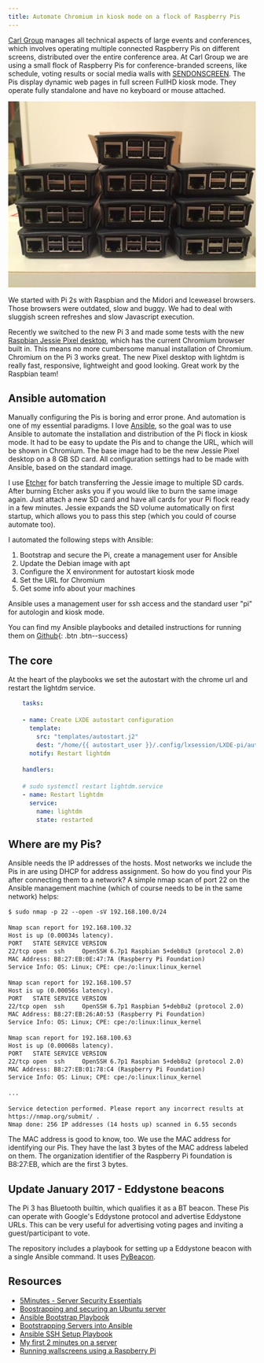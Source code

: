 ```yaml
---
title: Automate Chromium in kiosk mode on a flock of Raspberry Pis
---
```


[Carl Group](http://www.carl-group.de/en/home/) manages all technical aspects of large events and conferences, which involves operating multiple connected Raspberry Pis on different screens, distributed over the entire conference area.
At Carl Group we are using a small flock of Raspberry Pis for conference-branded screens, like schedule, voting results or social media walls with [SENDONSCREEN](http://send.on-screen.info). The Pis display dynamic web pages in full screen FullHD kiosk mode. They operate fully standalone and have no keyboard or mouse attached.

![Picture](/assets/images/pis.jpg)

We started with Pi 2s with Raspbian and the Midori and Iceweasel browsers. Those browsers were outdated, slow and buggy. We had to deal with sluggish screen refreshes and slow Javascript execution.

Recently we switched to the new Pi 3 and made some tests with the new [Raspbian Jessie Pixel desktop](https://www.raspberrypi.org/downloads/raspbian/), which has the current Chromium browser built in. This means no more cumbersome manual installation of Chromium.
Chromium on the Pi 3 works great. The new Pixel desktop with lightdm is really fast, responsive, lightweight and good looking. Great work by the Raspbian team!

## Ansible automation

Manually configuring the Pis is boring and error prone. And automation is one of my essential paradigms. I love [Ansible](https://www.ansible.com/), so the goal was to use Ansible to automate the installation and distribution of the Pi flock in kiosk mode. It had to be easy to update the Pis and to change the URL, which will be shown in Chromium. The base image had to be the new Jessie Pixel desktop on a 8 GB SD card. All configuration settings had to be made with Ansible, based on the standard image.

I use [Etcher](https://etcher.io/) for batch transferring the Jessie image to multiple SD cards. After burning Etcher asks you if you would like to burn the same image again. Just attach a new SD card and have all cards for your Pi flock ready in a few minutes. Jessie expands the SD volume automatically on first startup, which allows you to pass this step (which you could of course automate too).

I automated the following steps with Ansible:

1. Bootstrap and secure the Pi, create a management user for Ansible
2. Update the Debian image with apt
3. Configure the X environment for autostart kiosk mode
4. Set the URL for Chromium
5. Get some info about your machines

Ansible uses a management user for ssh access and the standard user "pi" for autologin and kiosk mode.

You can find my Ansible playbooks and detailed instructions for running them on [Github](https://github.com/chriso0710/pikiosk){: .btn .btn--success}

## The core

At the heart of the playbooks we set the autostart with the chrome url and restart the lightdm service.

```yaml
    tasks:

    - name: Create LXDE autostart configuration
      template:
        src: "templates/autostart.j2"
        dest: "/home/{{ autostart_user }}/.config/lxsession/LXDE-pi/autostart"
      notify: Restart lightdm

    handlers:

    # sudo systemctl restart lightdm.service
    - name: Restart lightdm
      service:
        name: lightdm
        state: restarted
```

## Where are my Pis?

Ansible needs the IP addresses of the hosts. Most networks we include the Pis in are using DHCP for address assignment. So how do you find your Pis after connecting them to a network? A simple nmap scan of port 22 on the Ansible management machine (which of course needs to be in the same network) helps:

```
$ sudo nmap -p 22 --open -sV 192.168.100.0/24

Nmap scan report for 192.168.100.32
Host is up (0.00034s latency).
PORT   STATE SERVICE VERSION
22/tcp open  ssh     OpenSSH 6.7p1 Raspbian 5+deb8u3 (protocol 2.0)
MAC Address: B8:27:EB:0E:47:7A (Raspberry Pi Foundation)
Service Info: OS: Linux; CPE: cpe:/o:linux:linux_kernel

Nmap scan report for 192.168.100.57
Host is up (0.00056s latency).
PORT   STATE SERVICE VERSION
22/tcp open  ssh     OpenSSH 6.7p1 Raspbian 5+deb8u2 (protocol 2.0)
MAC Address: B8:27:EB:26:A0:53 (Raspberry Pi Foundation)
Service Info: OS: Linux; CPE: cpe:/o:linux:linux_kernel

Nmap scan report for 192.168.100.63
Host is up (0.00068s latency).
PORT   STATE SERVICE VERSION
22/tcp open  ssh     OpenSSH 6.7p1 Raspbian 5+deb8u2 (protocol 2.0)
MAC Address: B8:27:EB:01:78:C4 (Raspberry Pi Foundation)
Service Info: OS: Linux; CPE: cpe:/o:linux:linux_kernel

...

Service detection performed. Please report any incorrect results at https://nmap.org/submit/ .
Nmap done: 256 IP addresses (14 hosts up) scanned in 6.55 seconds
```

The MAC address is good to know, too. We use the MAC address for identifying our Pis. They have the last 3 bytes of the MAC address labeled on them.
The organization identifier of the Raspberry Pi foundation is B8:27:EB, which are the first 3 bytes.

## Update January 2017 - Eddystone beacons

The Pi 3 has Bluetooth builtin, which qualifies it as a BT beacon. These Pis can operate with Google's Eddystone protocol and advertise Eddystone URLs. This can be very useful for advertising voting pages and inviting a guest/participant to vote.

The repository includes a playbook for setting up a Eddystone beacon with a single Ansible command. It uses [PyBeacon](https://github.com/nirmankarta/PyBeacon).

## Resources

* [5Minutes - Server Security Essentials](https://github.com/chhantyal/5minutes)
* [Boostrapping and securing an Ubuntu server](https://github.com/zenzire/ansible-bootstrap-ubuntu)
* [Ansible Bootstrap Playbook](http://www.rubytreesoftware.com/resources/ansible-bootstrap-playbook/)
* [Bootstrapping Servers into Ansible](http://blog.scottlowe.org/2015/05/26/bootstrap-servers-ansible/)
* [Ansible SSH Setup Playbook](http://www.hashbangcode.com/blog/ansible-ssh-setup-playbook)
* [My first 2 minutes on a server](https://xdeb.org/node/1615)
* [Running wallscreens using a Raspberry Pi](https://www.redpill-linpro.com/sysadvent/2016/12/24/wallscreen-on-a-raspberry-pi.html)
